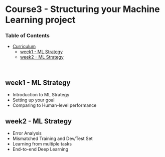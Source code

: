 # Course3 - Structuring your Machine Learning project

### Table of Contents

- [Curriculum](#curriculum)
  - [week1 - ML Strategy](#week1---ml-strategy)
  - [week2 - ML Strategy](#week2---ml-strategy)
<br/>

## week1 - ML Strategy
- Introduction to ML Strategy
- Setting up your goal
- Comparing to Human-level performance

## week2 -  ML Strategy
- Error Analysis
- Mismatched Training and Dev/Test Set
- Learning from multiple tasks
- End-to-end Deep Learning
